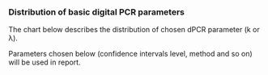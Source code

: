 ### Distribution of basic digital PCR parameters

The chart below describes the distribution of chosen dPCR parameter (k or &lambda;).

Parameters chosen below (confidence intervals level, method and so on) will be used in report.
